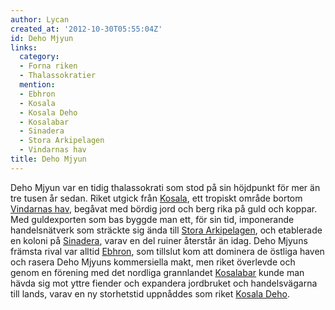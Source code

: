 ```yaml
---
author: Lycan
created_at: '2012-10-30T05:55:04Z'
id: Deho Mjyun
links:
  category:
  - Forna riken
  - Thalassokratier
  mention:
  - Ebhron
  - Kosala
  - Kosala Deho
  - Kosalabar
  - Sinadera
  - Stora Arkipelagen
  - Vindarnas hav
title: Deho Mjyun
---
```


Deho Mjyun var en tidig thalassokrati som stod på sin höjdpunkt för mer än tre tusen år sedan. Riket
utgick från [Kosala], ett tropiskt område bortom [Vindarnas hav], begåvat med bördig jord och berg
rika på guld och koppar. Med guldexporten som bas byggde man ett, för sin tid, imponerande
handelsnätverk som sträckte sig ända till [Stora Arkipelagen], och etablerade en koloni på
[Sinadera], varav en del ruiner återstår än idag. Deho Mjyuns främsta rival var alltid [Ebhron], som
tillslut kom att dominera de östliga haven och rasera Deho Mjyuns kommersiella makt, men riket
överlevde och genom en förening med det nordliga grannlandet [Kosalabar] kunde man hävda sig mot
yttre fiender och expandera jordbruket och handelsvägarna till lands, varav en ny storhetstid
uppnåddes som riket [Kosala Deho].

  [Kosala]: Kosala
  [Vindarnas hav]: Vindarnas_hav
  [Stora Arkipelagen]: Stora_Arkipelagen
  [Sinadera]: Sinadera
  [Ebhron]: Ebhron
  [Kosalabar]: Kosalabar
  [Kosala Deho]: Kosala_Deho